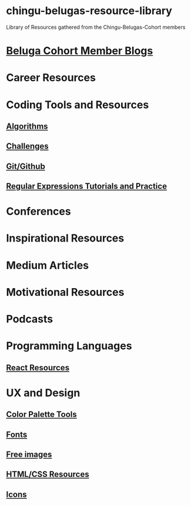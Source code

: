 # chingu-belugas-resource-library
Library of Resources gathered from the Chingu-Belugas-Cohort members

# [Beluga Cohort Member Blogs](member_blogs.md)

# Career Resources

# Coding Tools and Resources

## [Algorithms](coding-resources/algorithm-practice.md)
## [Challenges](coding-resources/challenges.md)
## [Git/Github](coding-resources/git-github.md)
## [Regular Expressions Tutorials and Practice](coding-resources/regex.md)

# Conferences

# Inspirational Resources

# Medium Articles

# Motivational Resources

# Podcasts

# Programming Languages

## [React Resources](programming-languages/react.md)

# UX and Design


## [Color Palette Tools](color-tools.md)
## [Fonts](fonts.md)
## [Free images](free-images.md)
## [HTML/CSS Resources](html-css.md)
## [Icons](ux-and-design/icons.md)

